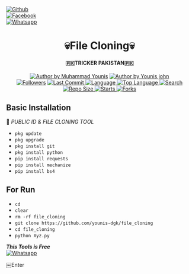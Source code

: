 <b></b> </br> <br>[![Github](https://img.shields.io/badge/Github-YOUNIS.XYZ-dimgray?style=flat-square&logo=github)](https://github.com/younis-dgk)<br> [![Facebook](https://img.shields.io/badge/Facebook-Mr.YOUNIS-blue?style=flat-square&logo=facebook)](https://www.facebook.com/YounisDgk)<br> [![Whatsapp](https://img.shields.io/badge/Whatsapp-YOUNIS-deepgreen?style=flat-square&logo=whatsapp)](https://wa.me/+923404708884)

<h1 align="center">
    💀File Cloning💀
</h1>
<h4 align="center">
  🇵🇰TRICKER PAKISTAN🇵🇰
</h4>
<p align="center">
<a href="#"><img title="Author by Muhammad Younis" src="https://img.shields.io/badge/Coded%20By-YounisXyz-green?"></a>
<a href="#"><img title="Author by Younis john" src="https://img.shields.io/badge/Code%20-python2.7-blue?"></a>
<br>
<a href="https://github.com/Yayan-XD/followers">
<img title="Followers" src="https://img.shields.io/github/followers/younis-dgk?label=Followers&color=blue&style=flat-square"></a>
<a href="https://github.com/younis-dgk/termux-style/stargazers/">
  <a href="https://github.com/younis-dgk/file_cloning">
    <img alt="Last Commit" src="https://img.shields.io/github/last-commit/younis-dgk/file_cloning.svg"/>
  </a>
  <a href="https://github.com/younis-dgk/file_cloning">
    <img alt="Language" src="https://img.shields.io/github/languages/count/younis-dgk/file_cloning.svg"/>
  </a>
  <a href="https://github.com/younis-dgk/file_cloning">
    <img alt="Top Language" src="https://img.shields.io/github/languages/top/younis-dgk/file_cloning.svg"/>
  </a>
  <a href="https://github.com/younis-dgk/file_cloning">
    <img alt="Search" src="https://img.shields.io/github/search/younis-dgk/Craker/file_cloning.svg"/>
  </a>
  <a href="https://github.com/younis-dgk/file_cloning">
    <img alt="Repo Size" src="https://img.shields.io/github/repo-size/younis-dgk/file_cloning.svg"/>
  </a>
  <a href="https://github.com/younis-dgk/file_cloning">
    <img alt="Starts" src="https://img.shields.io/github/stars/younis-dgk/file_cloning.svg"/>
  </a>
  <a href="https://github.com/younis-dgk/file_cloning">
    <img alt="Forks" src="https://img.shields.io/github/forks/younis-dgk/file_cloning.svg"/>
  </a>
</div>
<p align="center">


## <b>Basic Installation</b>

🔰 _PUBLIC ID & FILE CLONING TOOL_

- `pkg update`
- `pkg upgrade`
- `pkg install git`
- `pkg install python`
- `pip install requests`
- `pip install mechanize`
- `pip install bs4`


## <b>For Run</b>

- `cd`
- `clear`
- `rm -rf file_cloning`
- `git clone https://github.com/younis-dgk/file_cloning`
- `cd file_cloning`
- `python Xyz.py`



 ___This Tools is Free___</br>
 [![Whatsapp](https://img.shields.io/badge/Whatsapp-MR.YOUNIS-deepgreen?style=flat-square&logo=whatsapp)](https://wa.me/+923404708884)

￼Enter
